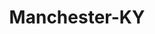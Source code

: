 ---
title: Manchester-KY
slug: manchester-ky
f_state:
- cms/state/kentucky.md
f_locations:
- cms/payday-loan/cash-master-7908.md
- cms/payday-loan/check-express-11313.md
- cms/payday-loan/check-express-11318.md
- cms/payday-loan/checkered-flag-check-cashing-14227.md
- cms/payday-loan/checkered-flag-check-cashing-14229.md
- cms/payday-loan/discount-check-advance-15891.md
updated-on: '2024-05-30T13:41:28.615Z'
created-on: '2024-05-30T13:41:28.615Z'
published-on: '2024-05-30T13:54:32.469Z'
f_city: Manchester
layout: '[city].html'
tags: city
---